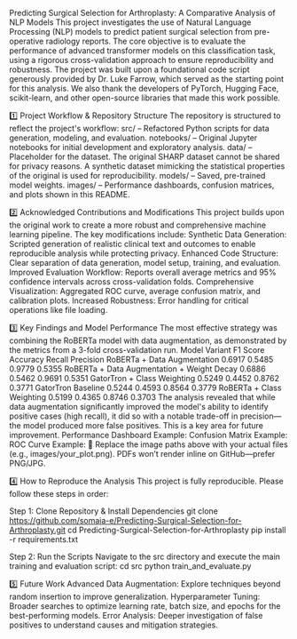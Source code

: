 Predicting Surgical Selection for Arthroplasty: A Comparative Analysis of NLP Models
This project investigates the use of Natural Language Processing (NLP) models to predict patient surgical selection from pre-operative radiology reports. The core objective is to evaluate the performance of advanced transformer models on this classification task, using a rigorous cross-validation approach to ensure reproducibility and robustness.
The project was built upon a foundational code script generously provided by Dr. Luke Farrow, which served as the starting point for this analysis. We also thank the developers of PyTorch, Hugging Face, scikit-learn, and other open-source libraries that made this work possible.

1️⃣ Project Workflow & Repository Structure
The repository is structured to reflect the project's workflow:
src/ – Refactored Python scripts for data generation, modeling, and evaluation.
notebooks/ – Original Jupyter notebooks for initial development and exploratory analysis.
data/ – Placeholder for the dataset. The original SHARP dataset cannot be shared for privacy reasons. A synthetic dataset mimicking the statistical properties of the original is used for reproducibility.
models/ – Saved, pre-trained model weights.
images/ – Performance dashboards, confusion matrices, and plots shown in this README.

2️⃣ Acknowledged Contributions and Modifications
This project builds upon the original work to create a more robust and comprehensive machine learning pipeline. The key modifications include:
Synthetic Data Generation: Scripted generation of realistic clinical text and outcomes to enable reproducible analysis while protecting privacy.
Enhanced Code Structure: Clear separation of data generation, model setup, training, and evaluation.
Improved Evaluation Workflow: Reports overall average metrics and 95% confidence intervals across cross-validation folds.
Comprehensive Visualization: Aggregated ROC curve, average confusion matrix, and calibration plots.
Increased Robustness: Error handling for critical operations like file loading.

3️⃣ Key Findings and Model Performance
The most effective strategy was combining the RoBERTa model with data augmentation, as demonstrated by the metrics from a 3-fold cross-validation run.
Model Variant	F1 Score	Accuracy	Recall	Precision
RoBERTa + Data Augmentation	0.6917	0.5485	0.9779	0.5355
RoBERTa + Data Augmentation + Weight Decay	0.6886	0.5462	0.9691	0.5351
GatorTron + Class Weighting	0.5249	0.4452	0.8762	0.3771
GatorTron Baseline	0.5244	0.4593	0.8564	0.3779
RoBERTa + Class Weighting	0.5199	0.4365	0.8746	0.3703
The analysis revealed that while data augmentation significantly improved the model's ability to identify positive cases (high recall), it did so with a notable trade-off in precision—the model produced more false positives. This is a key area for future improvement.
Performance Dashboard Example:
Confusion Matrix Example:
ROC Curve Example:
🔎 Replace the image paths above with your actual files (e.g., images/your_plot.png). PDFs won’t render inline on GitHub—prefer PNG/JPG.

4️⃣ How to Reproduce the Analysis
This project is fully reproducible. Please follow these steps in order:

Step 1: Clone Repository & Install Dependencies
git clone https://github.com/somaia-e/Predicting-Surgical-Selection-for-Arthroplasty.git
cd Predicting-Surgical-Selection-for-Arthroplasty
pip install -r requirements.txt

Step 2: Run the Scripts
Navigate to the src directory and execute the main training and evaluation script:
cd src
python train_and_evaluate.py

5️⃣ Future Work
Advanced Data Augmentation: Explore techniques beyond random insertion to improve generalization.
Hyperparameter Tuning: Broader searches to optimize learning rate, batch size, and epochs for the best-performing models.
Error Analysis: Deeper investigation of false positives to understand causes and mitigation strategies.
